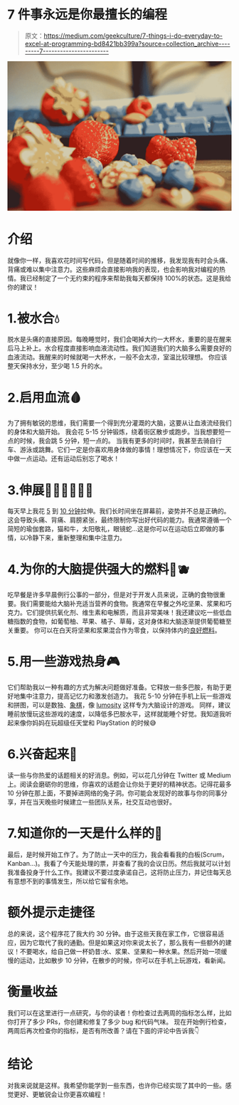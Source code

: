 # 7 件事永远是你最擅长的编程

> 原文：<https://medium.com/geekculture/7-things-i-do-everyday-to-excel-at-programming-bd8421bb399a?source=collection_archive---------7----------------------->

![](img/8523c7f16184b2631cc4e8b70d55551e.png)

# 介绍

就像你一样，我喜欢花时间写代码，但是随着时间的推移，我发现我有时会头痛、背痛或难以集中注意力。这些麻烦会直接影响我的表现，也会影响我对编程的热情。我已经制定了一个无约束的程序来帮助我每天都保持 100%的状态。这是我给你的建议！

# 1.被水合💧

脱水是头痛的直接原因。每晚睡觉时，我们会喝掉大约一大杯水，重要的是在醒来后马上补上。水合程度直接影响血液流动性。我们知道我们的大脑多么需要良好的血液流动。我醒来的时候就喝一大杯水，一般不会太凉，室温比较理想。
你应该整天保持水分，至少喝 1.5 升的水。

# 2.启用血流🩸

为了拥有敏锐的思维，我们需要一个得到充分灌溉的大脑，这要从让血液流经我们的身体和大脑开始。
我会花 5-15 分钟锻炼，绕着街区散步或跑步。当我想要短一点的时候，我会跳 5 分钟，短一点的。
当我有更多的时间时，我甚至去骑自行车、游泳或跳舞。它们一定是你喜欢用身体做的事情！理想情况下，你应该在一天中做一点运动。还有运动后别忘了喝水！

# 3.伸展🧘🏽‍♀️🧘🏼‍♂️

每天早上我花 [5](https://youtu.be/4C-gxOE0j7s) 到 [10 分钟](https://youtu.be/4pKly2JojMw)拉伸。我们长时间坐在屏幕前，姿势并不总是正确的。这会导致头痛、背痛、肩膀紧张，最终限制你写出好代码的能力。我通常遵循一个简短的瑜伽套路，猫和牛，太阳敬礼，眼镜蛇…这是你可以在运动后立即做的事情，以冷静下来，重新整理和集中注意力。

# 4.为你的大脑提供强大的燃料🍓🫐

吃早餐是许多早晨例行公事的一部分，但是对于开发人员来说，正确的食物很重要。我们需要能给大脑补充适当营养的食物。我通常在早餐之外吃坚果、浆果和巧克力。它们提供抗氧化剂、维生素和电解质，而且非常美味！我还建议吃一些低血糖指数的食物，如葡萄柚、苹果、橘子、草莓，这对身体和大脑逐渐提供葡萄糖至关重要。
你可以在白天将坚果和浆果混合作为零食，以保持体内的[良好燃料](https://www.livescience.com/amp/3186-brain-food-eat-smart.html)。

# 5.用一些游戏热身🎮

它们帮助我以一种有趣的方式为解决问题做好准备。它释放一些多巴胺，有助于更好地集中注意力，提高记忆力和激发创造力。
我花 5-10 分钟在手机上玩一些游戏和拼图，可以是数独、[象棋](https://www.chess.com)，像 [lumosity](https://www.lumosity.com/en/) 这样专为大脑设计的游戏。
同样，建议睡前放慢玩这些游戏的速度，以降低多巴胺水平，这样就能睡个好觉。我知道我听起来像你妈妈在玩超级任天堂和 PlayStation 的时候😅

# 6.兴奋起来📰

读一些与你热爱的话题相关的好消息。例如，可以花几分钟在 Twitter 或 Medium 上。阅读会磨砺你的思维，你喜欢的话题会让你处于更好的精神状态。记得花最多 10 分钟在那上面，不要掉进网络的兔子洞。你可能会发现好的故事与你的同事分享，并在当天晚些时候建立一些团队关系，社交互动也很好。

# 7.知道你的一天是什么样的📅

最后，是时候开始工作了。为了防止一天中的压力，我会看看我的白板(Scrum，Kanban…)。我看了今天能处理的票，并查看了我的会议日历。然后我就可以计划我准备投身于什么工作。我建议不要过度承诺自己，这将防止压力，并记住每天总有意想不到的事情发生，所以给它留有余地。

# 额外提示走捷径

总的来说，这个程序花了我大约 30 分钟。由于这些天我在家工作，它很容易适应，因为它取代了我的通勤。但是如果这对你来说太长了，那么我有一些额外的建议！不要喝水，给自己做一杯奶昔:水、浆果、坚果和一种水果。然后开始一项缓慢的运动，比如散步 10 分钟，在散步的时候，你可以在手机上玩游戏，看新闻。

# 衡量收益

我们可以在这里进行一点研究，与你的读者！你检查过去两周的指标怎么样，比如你打开了多少 PRs，你创建和修复了多少 bug 和代码气味。
现在开始例行检查，两周后再次检查你的指标，是否有所改善？请在下面的评论中告诉我👇

# 结论

对我来说就是这样。我希望你能学到一些东西，也许你已经实现了其中的一些。感觉更好、更敏锐会让你更喜欢编程！